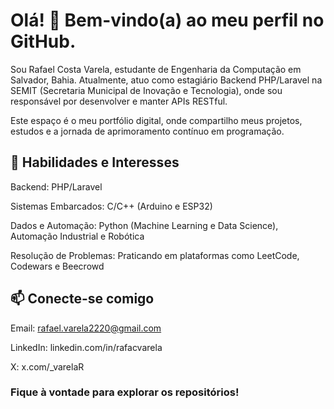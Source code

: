 # Olá! 👋 Bem-vindo(a) ao meu perfil no GitHub.

Sou Rafael Costa Varela, estudante de Engenharia da Computação em Salvador, Bahia. 
Atualmente, atuo como estagiário Backend PHP/Laravel na SEMIT (Secretaria Municipal de Inovação e Tecnologia), onde sou responsável por desenvolver e manter APIs RESTful.

Este espaço é o meu portfólio digital, onde compartilho meus projetos, estudos e a jornada de aprimoramento contínuo em programação.

## 🚀 Habilidades e Interesses
Backend: PHP/Laravel

Sistemas Embarcados: C/C++ (Arduino e ESP32)

Dados e Automação: Python (Machine Learning e Data Science), Automação Industrial e Robótica

Resolução de Problemas: Praticando em plataformas como LeetCode, Codewars e Beecrowd

## 📫 Conecte-se comigo
Email: rafael.varela2220@gmail.com

LinkedIn: linkedin.com/in/rafacvarela

X: x.com/_varelaR

### Fique à vontade para explorar os repositórios!




<!--
**RafaCVarela/RafaCVarela** is a ✨ _special_ ✨ repository because its `README.md` (this file) appears on your GitHub profile.

Here are some ideas to get you started:

- 🔭 I’m currently working on ...
- 🌱 I’m currently learning ...
- 👯 I’m looking to collaborate on ...
- 🤔 I’m looking for help with ...
- 💬 Ask me about ...
- 📫 How to reach me: ...
- 😄 Pronouns: ...
- ⚡ Fun fact: ...
-->
